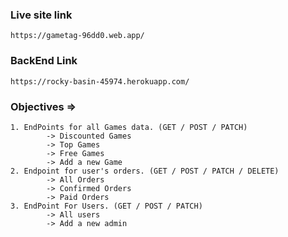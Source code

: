 ### Live site link
```https://gametag-96dd0.web.app/```
### BackEnd Link
```https://rocky-basin-45974.herokuapp.com/```


### Objectives =>
```
1. EndPoints for all Games data. (GET / POST / PATCH)
        -> Discounted Games
        -> Top Games
        -> Free Games
        -> Add a new Game
2. Endpoint for user's orders. (GET / POST / PATCH / DELETE)
        -> All Orders
        -> Confirmed Orders
        -> Paid Orders
3. EndPoint For Users. (GET / POST / PATCH)
        -> All users
        -> Add a new admin

```